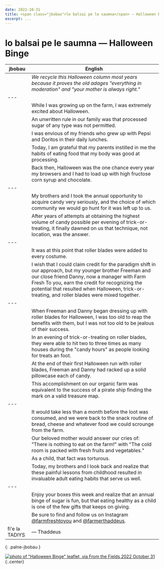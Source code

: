```yaml
---
date: 2022-10-31
title: <span class="jbobau">lo balsai pe le saumna</span> — Halloween Binge
excerpt: ...
---
```


# <span class="jbobau">lo balsai pe le saumna</span> — Halloween Binge

| jbobau | English
|-|-
| | _We recycle this Halloween column most years because it proves the old adages "everything in moderation" and "your mother is always right."_
|---
| | While I was growing up on the farm, I was extremely excited about Halloween.
| | An unwritten rule in our family was that processed sugar of any type was not permitted.
| | I was envious of my friends who grew up with Pepsi and Doritos in their daily lunches.
| | Today, I am grateful that my parents instilled in me the habits of eating food that my body was good at processing.
| | Back then, Halloween was the one chance every year my browsers and I had to load up with high fructose corn syrup and chocolate.
|---
| | My brothers and I took the annual opportunity to acquire candy very seriously, and the choice of which community we would go hunt for it was left up to us.
| | After years of attempts at obtaining the highest volume of candy possible per evening of trick-or-treating, it finally dawned on us that technique, not location, was the answer.
|---
| | It was at this point that roller blades were added to every costume.
| | I wish that I could claim credit for the paradigm shift in our approach, but my younger brother Freeman and our close friend Danny, now a manager with Farm Fresh To you, earn the credit for recognizing the potential that resulted when Halloween, trick-or-treating, and roller blades were mixed together.
|---
| | When Freeman and Danny began dressing up with roller blades for Halloween, I was too old to reap the benefits with them, but I was not too old to be jealous of their success.
| | In an evening of trick-or-treating on roller blades, they were able to hit two to three times as many houses during the "candy hours" as people looking for treats an foot.
| | At the end of their first Halloween run with roller blades, Freeman and Danny had racked up a solid pillowcase each of candy.
| | This accomplishment on our organic farm was equivalent to the success of a pirate ship finding the mark on a valid treasure map.
|---
| | It would take less than a month before the loot was consumed, and we were back to the snack routine of bread, cheese and whatever food we could scrounge from the farm.
| | Our beloved mother would answer our cries of: "There is nothing to eat on the farm!" with "The cold room is packed with fresh fruits and vegetables."
| | As a child, that fact was torturous.
| | Today, my brothers and I look back and realize that these painful lessons from childhood resulted in invaluable adult eating habits that serve us well.
|---
| | Enjoy your boxes this week and realize that an annual binge of sugar is fun, but that eating healthy as a child is one of the few gifts that keeps on giving.
| | Be sure to find and follow us on Instagram [@farmfreshtoyou] and [@farmerthaddeus].
| fi'e la TADIYS | — Thaddeus
{: .palne-jbobau }

[![photo of "Halloween Binge" leaflet, via _From the Fields_ 2022 October 31](https://i.imgur.com/lx5mWYw.jpeg)](https://i.imgur.com/lx5mWYw.jpeg)
{:.center}

[@farmerthaddeus]: https://instagram.com/farmerthaddeus
[@farmfreshtoyou]: https://instagram.com/farmfreshtoyou
